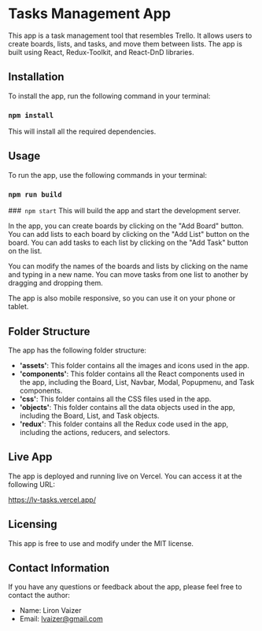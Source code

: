 # Tasks Management App
This app is a task management tool that resembles Trello. It allows users to create boards, lists, and tasks, and move them between lists. The app is built using React, Redux-Toolkit, and React-DnD libraries.

## Installation
To install the app, run the following command in your terminal:

### `npm install`
This will install all the required dependencies.

## Usage
To run the app, use the following commands in your terminal:

### `npm run build`
###` npm start`
This will build the app and start the development server.

In the app, you can create boards by clicking on the "Add Board" button. You can add lists to each board by clicking on the "Add List" button on the board. You can add tasks to each list by clicking on the "Add Task" button on the list.

You can modify the names of the boards and lists by clicking on the name and typing in a new name. You can move tasks from one list to another by dragging and dropping them.

The app is also mobile responsive, so you can use it on your phone or tablet.

## Folder Structure
The app has the following folder structure:

* __'assets'__: This folder contains all the images and icons used in the app.
* __'components'__: This folder contains all the React components used in the app, including the Board, List, Navbar, Modal, Popupmenu, and Task components.
* __'css'__: This folder contains all the CSS files used in the app.
* __'objects'__: This folder contains all the data objects used in the app, including the Board, List, and Task objects.
* __'redux'__: This folder contains all the Redux code used in the app, including the actions, reducers, and selectors.

## Live App
The app is deployed and running live on Vercel. You can access it at the following URL:

https://lv-tasks.vercel.app/

## Licensing
This app is free to use and modify under the MIT license.

## Contact Information
If you have any questions or feedback about the app, please feel free to contact the author:

* Name: Liron Vaizer
* Email: [lvaizer@gmail.com](mailto:lvaizer@gmail.com)
